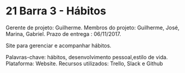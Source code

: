# 21 Barra 3 - Hábitos 

Gerente de projeto: Guilherme.
Membros do projeto: Guilherme, José, Marina, Gabriel.
Prazo de entrega : 06/11/2017.

Site para gerenciar e acompanhar hábitos.

Palavras-chave: hábitos, desenvolvimento pessoal,estilo de vida.
Plataforma: Website.
Recursos utilizados: Trello, Slack e Github
